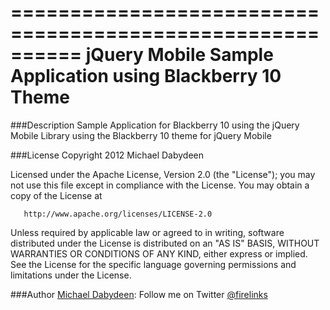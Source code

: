 ==========================================================
jQuery Mobile Sample Application using Blackberry 10 Theme
==========================================================

###Description 
Sample Application for Blackberry 10 using the jQuery Mobile Library using the Blackberry 10 theme for jQuery Mobile

###License
   Copyright 2012 Michael Dabydeen

   Licensed under the Apache License, Version 2.0 (the "License");
   you may not use this file except in compliance with the License.
   You may obtain a copy of the License at

       http://www.apache.org/licenses/LICENSE-2.0

   Unless required by applicable law or agreed to in writing, software
   distributed under the License is distributed on an "AS IS" BASIS,
   WITHOUT WARRANTIES OR CONDITIONS OF ANY KIND, either express or implied.
   See the License for the specific language governing permissions and
   limitations under the License.

###Author
<a href="http//www.github.com/mdabydeen">Michael Dabydeen</a>: Follow me on Twitter <a href="https://www.twitter.com/firelinks">@firelinks</a>


